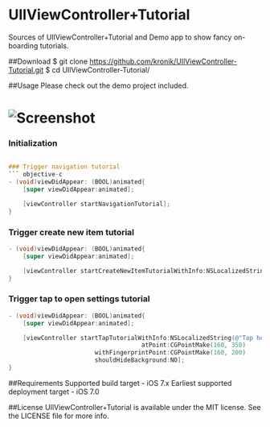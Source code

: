 UIlViewController+Tutorial
==================

Sources of UIlViewController+Tutorial and Demo app to show fancy on-boarding tutorials.

##Download
    $ git clone https://github.com/kronik/UIlViewController-Tutorial.git
    $ cd UIlViewController-Tutorial/

##Usage
Please check out the demo project included.
# ![Screenshot](https://raw.github.com/kronik/UIlViewController-Tutorial/master/example.gif)

### Initialization
``` objective-c

### Trigger navigation tutorial
``` objective-c
- (void)viewDidAppear: (BOOL)animated{
    [super viewDidAppear:animated];

    [viewController startNavigationTutorial];
}
```

### Trigger create new item tutorial
``` objective-c
- (void)viewDidAppear: (BOOL)animated{
    [super viewDidAppear:animated];

    [viewController startCreateNewItemTutorialWithInfo:NSLocalizedString(@"Pull down to create new item", nil)];
}
```

### Trigger tap to open settings tutorial
``` objective-c
- (void)viewDidAppear: (BOOL)animated{
    [super viewDidAppear:animated];

    [viewController startTapTutorialWithInfo:NSLocalizedString(@"Tap here to open settings", nil) 
                                     atPoint:CGPointMake(160, 350)
                        withFingerprintPoint:CGPointMake(160, 200) 
                        shouldHideBackground:NO];
}
```

##Requirements
Supported build target - iOS 7.x
Earliest supported deployment target - iOS 7.0

##License
UIlViewController+Tutorial is available under the MIT license. See the LICENSE file for more info.
